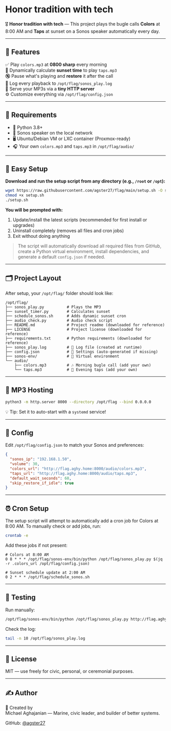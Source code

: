 # Honor tradition with tech

🎖️ **Honor tradition with tech** — This project plays the bugle calls **Colors** at 8:00 AM and **Taps** at sunset on a Sonos speaker automatically every day.

---

## 🌟 Features

✅ Play `colors.mp3` at **0800 sharp** every morning  
🌅 Dynamically calculate **sunset time** to play `taps.mp3`  
🔇 Pause what's playing and **restore** it after the call  
📄 Log every playback to `/opt/flag/sonos_play.log`  
📡 Serve your MP3s via a **tiny HTTP server**  
⚙️ Customize everything via `/opt/flag/config.json`  

---

## 🧰 Requirements

- 🐍 Python 3.8+
- 📶 Sonos speaker on the local network
- 🖥️ Ubuntu/Debian VM or LXC container (Proxmox-ready)
- 🎧 Your own `colors.mp3` and `taps.mp3` in `/opt/flag/audio/`

---

## 🚀 Easy Setup

**Download and run the setup script from any directory (e.g., `/root` or `/opt`):**

```bash
wget https://raw.githubusercontent.com/agster27/flag/main/setup.sh -O setup.sh
chmod +x setup.sh
./setup.sh
```

**You will be prompted with:**
1. Update/install the latest scripts (recommended for first install or upgrades)
2. Uninstall completely (removes all files and cron jobs)
3. Exit without doing anything

> The script will automatically download all required files from GitHub, create a Python virtual environment, install dependencies, and generate a default `config.json` if needed.

---

## 🗂️ Project Layout

After setup, your `/opt/flag/` folder should look like:

```
/opt/flag/
├── sonos_play.py          # Plays the MP3
├── sunset_timer.py        # Calculates sunset
├── schedule_sonos.sh      # Adds dynamic sunset cron
├── audio_check.py         # Audio check script
├── README.md              # Project readme (downloaded for reference)
├── LICENSE                # Project license (downloaded for reference)
├── requirements.txt       # Python requirements (downloaded for reference)
├── sonos_play.log         # 🎯 Log file (created at runtime)
├── config.json            # 🔧 Settings (auto-generated if missing)
├── sonos-env/             # 🐍 Virtual environment
└── audio/
    ├── colors.mp3         # 🎶 Morning bugle call (add your own)
    └── taps.mp3           # 🌅 Evening taps (add your own)
```

---

## 📡 MP3 Hosting

```bash
python3 -m http.server 8000 --directory /opt/flag --bind 0.0.0.0
```

💡 Tip: Set it to auto-start with a `systemd` service!

---

## 📝 Config

Edit `/opt/flag/config.json` to match your Sonos and preferences:

```json
{
  "sonos_ip": "192.168.1.50",
  "volume": 30,
  "colors_url": "http://flag.aghy.home:8000/audio/colors.mp3",
  "taps_url": "http://flag.aghy.home:8000/audio/taps.mp3",
  "default_wait_seconds": 60,
  "skip_restore_if_idle": true
}
```

---

## ⏰ Cron Setup

The setup script will attempt to automatically add a cron job for Colors at 8:00 AM.
To manually check or add jobs, run:

```bash
crontab -e
```

Add these jobs if not present:

```cron
# Colors at 8:00 AM
0 8 * * * /opt/flag/sonos-env/bin/python /opt/flag/sonos_play.py $(jq -r .colors_url /opt/flag/config.json)

# Sunset schedule update at 2:00 AM
0 2 * * * /opt/flag/schedule_sonos.sh
```

---

## 🧪 Testing

Run manually:

```bash
/opt/flag/sonos-env/bin/python /opt/flag/sonos_play.py http://flag.aghy.home:8000/audio/colors.mp3
```

Check the log:

```bash
tail -n 10 /opt/flag/sonos_play.log
```

---

## 📜 License

MIT — use freely for civic, personal, or ceremonial purposes.

---

## ✍️ Author

🫡 Created by  
Michael Aghajanian — Marine, civic leader, and builder of better systems.

GitHub: [@agster27](https://github.com/agster27)
